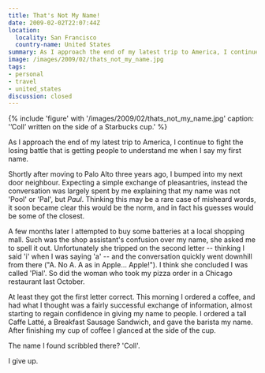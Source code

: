 ```yaml
---
title: That's Not My Name!
date: 2009-02-02T22:07:44Z
location:
  locality: San Francisco
  country-name: United States
summary: As I approach the end of my latest trip to America, I continue to fight the losing battle that is getting people to understand me when I say my first name.
image: /images/2009/02/thats_not_my_name.jpg
tags:
- personal
- travel
- united_states
discussion: closed
---
```

{% include 'figure' with '/images/2009/02/thats_not_my_name.jpg'
  caption: '’Coll’ written on the side of a Starbucks cup.'
%}

As I approach the end of my latest trip to America, I continue to fight the losing battle that is getting people to understand me when I say my first name.

Shortly after moving to Palo Alto three years ago, I bumped into my next door neighbour. Expecting a simple exchange of pleasantries, instead the conversation was largely spent by me explaining that my name was not 'Pool' or 'Pal', but *Paul*. Thinking this may be a rare case of misheard words, it soon became clear this would be the norm, and in fact his guesses would be some of the closest.

A few months later I attempted to buy some batteries at a local shopping mall. Such was the shop assistant's confusion over my name, she asked me to spell it out. Unfortunately she tripped on the second letter -- thinking I said 'i' when I was saying 'a' -- and the conversation quickly went downhill from there ("A. No A. A as in Apple... Apple!"). I think she concluded I was called 'Pial'. So did the woman who took my pizza order in a Chicago restaurant last October.

At least they got the first letter correct. This morning I ordered a coffee, and had what I thought was a fairly successful exchange of information, almost starting to regain confidence in giving my name to people. I ordered a tall Caffe Latté, a Breakfast Sausage Sandwich, and gave the barista my name. After finishing my cup of coffee I glanced at the side of the cup.

The name I found scribbled there? 'Coll'.

I give up.
